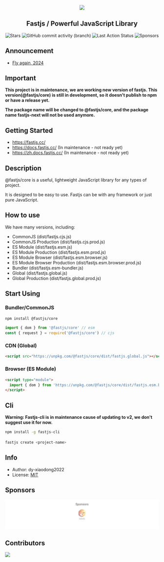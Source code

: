 <div align="center">
    <img src="https://avatars.githubusercontent.com/u/112574826" />
</div>
<h2 align="center">Fastjs / Powerful JavaScript Library</h2>
<p align="center">
    <img alt="Stars" src="https://img.shields.io/github/stars/fastjs-team?style=flat-square&logo=github&cacheSeconds=600&color=yellow&label=Team%20Stars">
    <img alt="GitHub commit activity (branch)" src="https://img.shields.io/github/commit-activity/w/fastjs-team/core?style=flat-square&logo=github&cacheSeconds=600&label=Commit%20Activity">
    <img alt="Last Action Status" src="https://img.shields.io/github/actions/workflow/status/fastjs-team/core/ci.yml?style=flat-square&logo=githubactions&cacheSeconds=60&logoColor=white&label=CI Check">
    <img alt="Sponsors" src="https://img.shields.io/github/sponsors/dy-xiaodong2022?style=flat-square&logo=githubsponsors&cacheSeconds=600&label=Sponsors&color=ea4aaa&labelColor=d1beca">
</p>


## Announcement

- [Fly again, 2024](https://github.com/fastjs-team/core/discussions/59)

## Important

**This project is in maintenance, we are working new version of fastjs. This version(@fastjs/core) is still in development, so it doesn't publish to npm or have a release yet.**

**The package name will be changed to @fastjs/core, and the package name fastjs-next will not be used anymore.**

## Getting Started

- https://fastjs.cc/
- https://docs.fastjs.cc/ (In maintenance - not ready yet)
- https://zh.docs.fastjs.cc/ (In maintenance - not ready yet)

## Description

@fastjs/core is a useful, lightweight JavaScript library for any types of project.

It is designed to be easy to use. Fastjs can be with any framework or just pure JavaScript.

## How to use

We have many versions, including:
- CommonJS (dist/fastjs.cjs.js)
- CommonJS Production (dist/fastjs.cjs.prod.js)
- ES Module (dist/fastjs.esm.js)
- ES Module Production (dist/fastjs.esm.prod.js)
- ES Module Browser (dist/fastjs.esm.browser.js)
- ES Module Browser Production (dist/fastjs.esm.browser.prod.js)
- Bundler (dist/fastjs.esm-bundler.js)
- Global (dist/fastjs.global.js)
- Global Production (dist/fastjs.global.prod.js)

## Start Using

### Bundler/CommonJS

```bash
npm install @fastjs/core
```

```js
import { dom } from '@fastjs/core' // esm
const { request } = require('@fastjs/core') // cjs
```

### CDN (Global)

```html
<script src="https://unpkg.com/@fastjs/core/dist/fastjs.global.js"></script>
```

### Browser (ES Module)

```html
<script type="module">
  import { dom } from 'https://unpkg.com/@fastjs/core/dist/fastjs.esm.browser.js'
</script>
```

## Cli

**Warning: Fastjs-cli is in maintenance cause of updating to v2, we don't suggest use it for now.**

```bash
npm install -g fastjs-cli

fastjs create <project-name>
```

## Info

- Author: dy-xiaodong2022
- License: [MIT](https://opensource.org/licenses/MIT)

## Sponsors

<div align="center">
  <img src="https://raw.githubusercontent.com/dy-xiaodong2022/sponsors/main/sponsors.wide.svg" />
</div>

## Contributors

<a href="https://github.com/fastjs-team/core/graphs/contributors">
  <img src="https://contrib.rocks/image?repo=fastjs-team/core" />
</a>